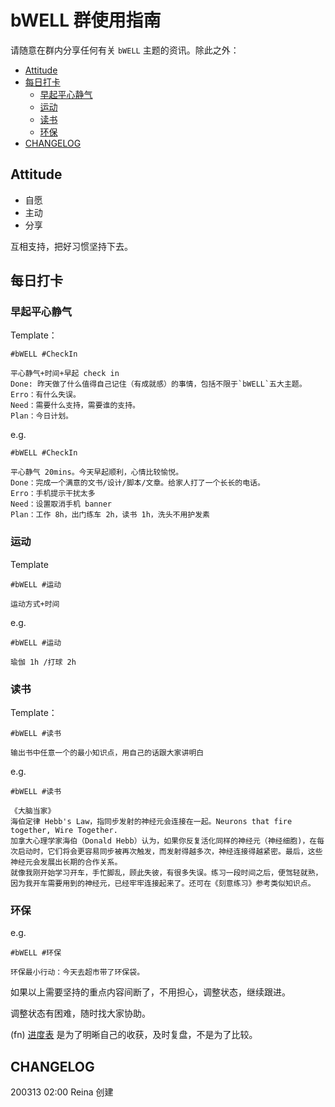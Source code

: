 # bWELL 群使用指南
请随意在群内分享任何有关 `bWELL` 主题的资讯。除此之外：

- [Attitude](#attitude)
- [每日打卡](#每日打卡)
  * [早起平心静气](#早起平心静气)
  * [运动](#运动)
  * [读书](#读书)
  * [环保](#环保)
- [CHANGELOG](#CHANGELOG)

## Attitude
* 自愿
* 主动
* 分享

互相支持，把好习惯坚持下去。

## 每日打卡
### 早起平心静气
Template：
```
#bWELL #CheckIn

平心静气+时间+早起 check in
Done: 昨天做了什么值得自己记住（有成就感）的事情，包括不限于`bWELL`五大主题。
Erro：有什么失误。
Need：需要什么支持，需要谁的支持。
Plan：今日计划。
```
e.g. 
```
#bWELL #CheckIn

平心静气 20mins。今天早起顺利，心情比较愉悦。
Done：完成一个满意的文书/设计/脚本/文章。给家人打了一个长长的电话。
Erro：手机提示干扰太多
Need：设置取消手机 banner
Plan：工作 8h，出门练车 2h，读书 1h，洗头不用护发素
```

### 运动
Template
```
#bWELL #运动

运动方式+时间
```
e.g. 
```
#bWELL #运动

瑜伽 1h /打球 2h 
```

### 读书
Template：
```
#bWELL #读书

输出书中任意一个的最小知识点，用自己的话跟大家讲明白
```
e.g. 
```
#bWELL #读书

《大脑当家》
海伯定律 Hebb's Law，指同步发射的神经元会连接在一起。Neurons that fire together, Wire Together.
加拿大心理学家海伯（Donald Hebb）认为，如果你反复活化同样的神经元（神经细胞)，在每次启动时，它们将会更容易同步被再次触发，而发射得越多次，神经连接得越紧密。最后，这些神经元会发展出长期的合作关系。
就像我刚开始学习开车，手忙脚乱，顾此失彼，有很多失误。练习一段时间之后，便驾轻就熟，因为我开车需要用到的神经元，已经牢牢连接起来了。还可在《刻意练习》参考类似知识点。
```

### 环保
e.g. 
```
#bWELL #环保

环保最小行动：今天去超市带了环保袋。
```

如果以上需要坚持的重点内容间断了，不用担心，调整状态，继续跟进。

调整状态有困难，随时找大家协助。


(fn)  [进度表](https://docs.qq.com/sheet/DTHZUUnF1WnlFbVlV?tab=BB08J2&c=C4A0A0) 是为了明晰自己的收获，及时复盘，不是为了比较。

## CHANGELOG

200313 02:00  Reina 创建
